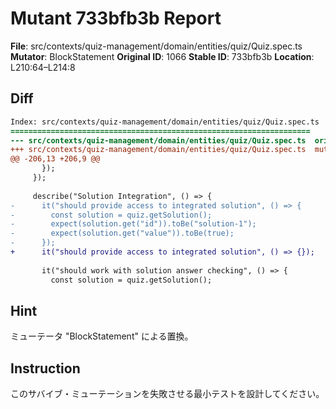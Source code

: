 # Mutant 733bfb3b Report

**File**: src/contexts/quiz-management/domain/entities/quiz/Quiz.spec.ts
**Mutator**: BlockStatement
**Original ID**: 1066
**Stable ID**: 733bfb3b
**Location**: L210:64–L214:8

## Diff

```diff
Index: src/contexts/quiz-management/domain/entities/quiz/Quiz.spec.ts
===================================================================
--- src/contexts/quiz-management/domain/entities/quiz/Quiz.spec.ts	original
+++ src/contexts/quiz-management/domain/entities/quiz/Quiz.spec.ts	mutated #1066
@@ -206,13 +206,9 @@
       });
     });
 
     describe("Solution Integration", () => {
-      it("should provide access to integrated solution", () => {
-        const solution = quiz.getSolution();
-        expect(solution.get("id")).toBe("solution-1");
-        expect(solution.get("value")).toBe(true);
-      });
+      it("should provide access to integrated solution", () => {});
 
       it("should work with solution answer checking", () => {
         const solution = quiz.getSolution();
```

## Hint

ミューテータ "BlockStatement" による置換。

## Instruction

このサバイブ・ミューテーションを失敗させる最小テストを設計してください。
